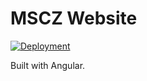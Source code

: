 # MSCZ Website

[![Deployment](https://github.com/elumixor/mscz-website/actions/workflows/rosti_deploy.yml/badge.svg)](https://github.com/elumixor/mscz-website/actions/workflows/rosti_deploy.yml)

Built with Angular.

